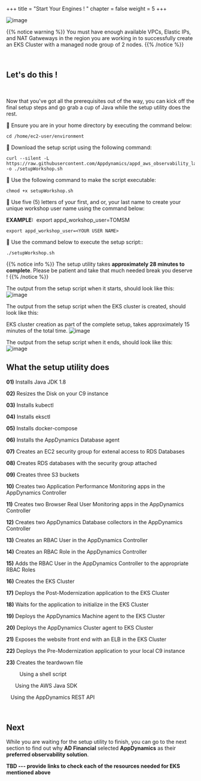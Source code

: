 +++
title = "Start Your Engines ! "
chapter = false
weight = 5
+++

![image](/images/workshop_setup/ad_team_tech_lead.png)

{{% notice warning %}}
You must have enough available VPCs, Elastic IPs, and NAT Gatweways in the region you are working in to successfully create an EKS Cluster with a managed node group of 2 nodes.
{{% /notice %}}

<br>

## Let's do this ! <i class='fas fa-cog fa-spin'></i>

<br>

Now that you've got all the prerequisites out of the way, you can kick off the final setup steps and go grab a cup of Java <i class='fas fa-coffee'></i> while the setup utility does the rest.

:small_blue_diamond: Ensure you are in your home directory by executing the command below:

```
cd /home/ec2-user/environment
```

:small_blue_diamond: Download the setup script using the following command:

```
curl --silent -L https://raw.githubusercontent.com/Appdynamics/appd_aws_observability_lab/main/setupWorkshop.sh -o ./setupWorkshop.sh
```

:small_blue_diamond: Use the following command to make the script executable:

```
chmod +x setupWorkshop.sh
```

:small_blue_diamond: Use five (5) letters of your first, and or, your last name to create your unique workshop user name using the command below:

**EXAMPLE:**&nbsp; export appd_workshop_user=TOMSM

```
export appd_workshop_user=<YOUR USER NAME>
```

:small_blue_diamond: Use the command below to execute the setup script::

```
./setupWorkshop.sh
```


{{% notice info %}}
The setup utility takes **approximately 28 minutes to complete**.  Please be patient and take that much needed break you deserve !
{{% /notice %}}

The output from the setup script when it starts, should look like this:
![image](/images/workshop_setup/setup-output-start.png)


The output from the setup script when the EKS cluster is created, should look like this:

<i class='fas fa-asterisk'></i> EKS cluster creation as part of the complete setup, takes approximately 15 minutes of the total time.
![image](/images/workshop_setup/setup-output-eks.png)


The output from the setup script when it ends, should look like this:
![image](/images/workshop_setup/setup-output-end.png)


## What the setup utility does

**01)** Installs Java JDK 1.8 <i class='fas fa-asterisk'></i>

**02)** Resizes the Disk on your C9 instance <i class='fas fa-asterisk'></i>

**03)** Installs kubectl <i class='fas fa-asterisk'></i>

**04)** Installs eksctl <i class='fas fa-asterisk'></i>

**05)** Installs docker-compose <i class='fas fa-asterisk'></i>

**06)** Installs the AppDynamics Database agent <i class='fas fa-asterisk'></i>

**07)** Creates an EC2 security group for extenal access to RDS Databases <i class='fas fa-asterisk'></i><i class='fas fa-asterisk'></i>

**08)** Creates RDS databases with the security group attached <i class='fas fa-asterisk'></i><i class='fas fa-asterisk'></i>

**09)** Creates three S3 buckets <i class='fas fa-asterisk'></i><i class='fas fa-asterisk'></i>

**10)** Creates two Application Performance Monitoring apps in the AppDynamics Controller <i class='fas fa-asterisk'></i><i class='fas fa-asterisk'></i><i class='fas fa-asterisk'></i>

**11)** Creates two Browser Real User Monitoring apps in the AppDynamics Controller <i class='fas fa-asterisk'></i><i class='fas fa-asterisk'></i><i class='fas fa-asterisk'></i>

**12)** Creates two AppDynamics Database collectors in the AppDynamics Controller <i class='fas fa-asterisk'></i><i class='fas fa-asterisk'></i><i class='fas fa-asterisk'></i>

**13)** Creates an RBAC User in the AppDynamics Controller <i class='fas fa-asterisk'></i><i class='fas fa-asterisk'></i><i class='fas fa-asterisk'></i>

**14)** Creates an RBAC Role in the AppDynamics Controller <i class='fas fa-asterisk'></i><i class='fas fa-asterisk'></i><i class='fas fa-asterisk'></i>

**15)** Adds the RBAC User in the AppDynamics Controller to the appropriate RBAC Roles <i class='fas fa-asterisk'></i><i class='fas fa-asterisk'></i><i class='fas fa-asterisk'></i>

**16)** Creates the EKS Cluster <i class='fas fa-asterisk'></i>

**17)** Deploys the Post-Modernization application to the EKS Cluster <i class='fas fa-asterisk'></i>

**18)** Waits for the application to initialize in the EKS Cluster

**19)** Deploys the AppDynamics Machine agent to the EKS Cluster <i class='fas fa-asterisk'></i>

**20)** Deploys the AppDynamics Cluster agent to EKS Cluster <i class='fas fa-asterisk'></i>

**21)** Exposes the website front end with an ELB in the EKS Cluster <i class='fas fa-asterisk'></i>

**22)** Deploys the Pre-Modernization application to your local C9 instance <i class='fas fa-asterisk'></i>

**23)** Creates the teardwown file


<i class='fas fa-asterisk'></i>&nbsp;&nbsp;&nbsp;&nbsp;&nbsp;&nbsp;&nbsp;&nbsp; Using a shell script 

<i class='fas fa-asterisk'></i><i class='fas fa-asterisk'></i>&nbsp;&nbsp;&nbsp;&nbsp;&nbsp; Using the AWS Java SDK

<i class='fas fa-asterisk'></i><i class='fas fa-asterisk'></i><i class='fas fa-asterisk'></i>&nbsp;&nbsp; Using the AppDynamics REST API

<br>

## Next <i class='fas fa-cog fa-spin'></i>

While you are waiting for the setup utility to finish, you can go to the next section to find out why **AD Financial** selected **AppDynamics** as their **preferred observability solution**.


<i class='fas fa-asterisk'></i> **TBD --- provide links to check each of the resources needed for EKS mentioned above**
